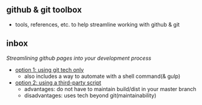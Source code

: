 ## github & git toolbox
  * tools, references, etc. to help streamline working with github & git


## inbox

_Streamlining github pages into your development process_
  * [option 1: using git tech only](https://gist.github.com/cobyism/4730490)
    * also includes a way to automate with a shell command(& gulp)
  * [option 2: using a third-party script](https://github.com/X1011/git-directory-deploy )
    * advantages: do not have to maintain build/dist in your master branch
    * disadvantages: uses tech beyond git(maintainability)
